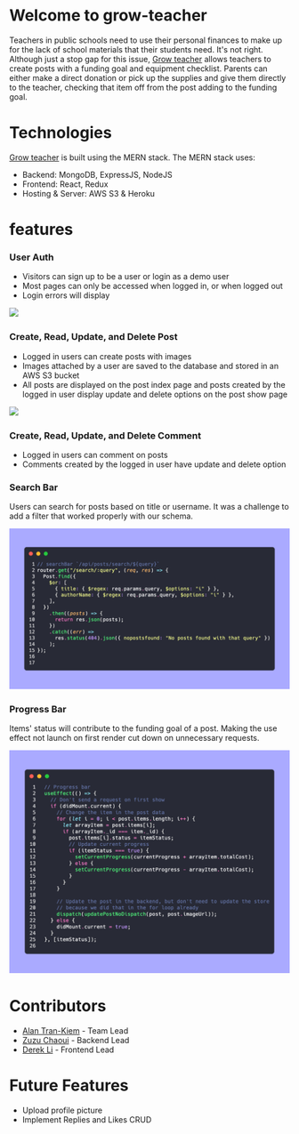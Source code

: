 # Welcome to grow-teacher

Teachers in public schools need to use their personal finances to make up for the lack of school materials that their students need. It's not right. Although just a stop gap for this issue, [Grow teacher](https://grow-teacher.herokuapp.com/login) allows teachers to create posts with a funding goal and equipment checklist. Parents can either make a direct donation or pick up the supplies and give them directly to the teacher, checking that item off from the post adding to the funding goal.
# Technologies

[Grow teacher](https://grow-teacher.herokuapp.com/login) is built using the MERN stack. The MERN stack uses:
* Backend: MongoDB, ExpressJS, NodeJS
* Frontend: React, Redux
* Hosting & Server: AWS S3 & Heroku

# features
### User Auth
* Visitors can sign up to be a user or login as a demo user
* Most pages can only be accessed when logged in, or when logged out
* Login errors will display

![](https://github.com/loFiWaterCat/grow-teacher/blob/readme/images/Screen-Recording-2022-10-09-at-9.gif)

### Create, Read, Update, and Delete Post
* Logged in users can create posts with images
* Images attached by a user are saved to the database and stored in an AWS S3 bucket
* All posts are displayed on the post index page and posts created by the logged in user display update and delete options on the post show page

![](https://github.com/loFiWaterCat/grow-teacher/blob/readme/images/ezgif.com-gif-maker.gif)

### Create, Read, Update, and Delete Comment
* Logged in users can comment on posts
* Comments created by the logged in user have update and delete option

### Search Bar
Users can search for posts based on title or username. It was a challenge to add a filter that worked properly with our schema.

![](https://github.com/loFiWaterCat/grow-teacher/blob/main/frontend/src/assets/images/search-code.png)

### Progress Bar
Items' status will contribute to the funding goal of a post. Making the use effect not launch on first render cut down on unnecessary requests.

![](https://github.com/loFiWaterCat/grow-teacher/blob/main/frontend/src/assets/images/progress-bar-code.png)

# Contributors
* [Alan Tran-Kiem](https://github.com/loFiWaterCat) - Team Lead
* [Zuzu Chaoui](https://github.com/zoumus) - Backend Lead
* [Derek Li](https://github.com/deli123) - Frontend Lead

# Future Features
* Upload profile picture
* Implement Replies and Likes CRUD

